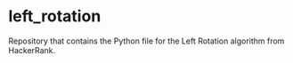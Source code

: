 # left_rotation
Repository that contains the Python file for the Left Rotation algorithm from HackerRank.
